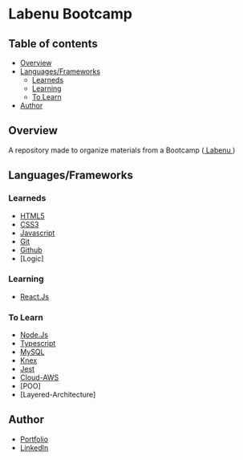 # Labenu Bootcamp

## Table of contents

- [Overview](#overview)
- [Languages/Frameworks](#languages/frameworks)
  - [Learneds](#learneds)
  - [Learning](#learning)
  - [To Learn](#to-learn)
- [Author](#author)

## Overview

A repository made to organize materials from a Bootcamp (<a href="https://github.com/labenuexercicios" target="_blank"> Labenu </a>)

## Languages/Frameworks

### Learneds

- [HTML5](https://developer.mozilla.org/en-US/docs/Glossary/HTML5)
- [CSS3](https://developer.mozilla.org/pt-BR/docs/Web/CSS)
- [Javascript](https://www.javascript.com)
- [Git](https://git-scm.com)
- [Github](https://github.com)
- [Logic]

### Learning

- [React.Js](https://reactjs.org)

### To Learn

- [Node.Js](https://nodejs.org)
- [Typescript](https://typescriptlang.org)
- [MySQL](https://www.mysql.com)
- [Knex](https://knexjs.org)
- [Jest](https://jestjs.io)
- [Cloud-AWS](https://aws.amazon.com)
- [POO]
- [Layered-Architecture]

## Author

- [Portfolio](https://ruanheleno.github.io)
- [LinkedIn](https://www.linkedin.com/in/ruanheleno/)